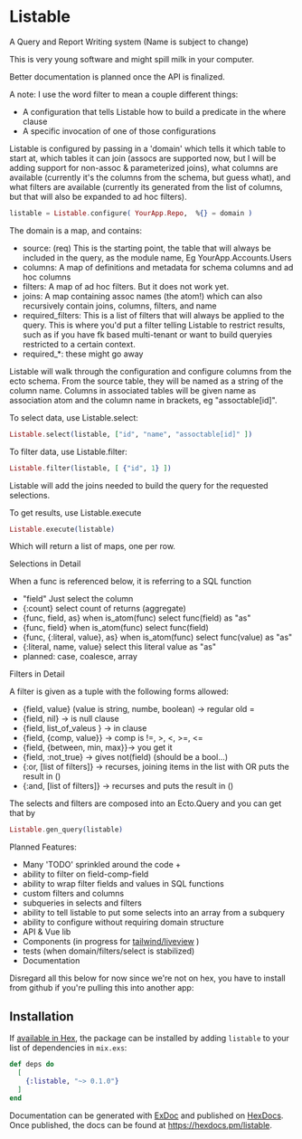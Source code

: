 # Listable

A Query and Report Writing system (Name is subject to change)

This is very young software and might spill milk in your computer.

Better documentation is planned once the API is finalized.

A note: I use the word filter to mean a couple different things: 
 - A configuration that tells Listable how to build a predicate in the where clause
 - A specific invocation of one of those configurations


Listable is configured by passing in a 'domain' which tells it which 
table to start at, which tables it can join (assocs are supported now, 
but I will be adding support for non-assoc & parameterized joins), 
what columns are available (currently it's the columns from the schema, but guess what),
and what filters are available (currently its generated from the list of
columns, but that will also be expanded to ad hoc filters).

```elixir
listable = Listable.configure( YourApp.Repo,  %{} = domain )
```

The domain is a map, and contains: 
 - source: (req) This is the starting point, the table that will always be included in the query, as the module name, Eg YourApp.Accounts.Users
 - columns: A map of definitions and metadata for schema columns and ad hoc columns
 - filters: A map of ad hoc filters. But it does not work yet. 
 - joins: A map containing assoc names (the atom!) which can also recursively contain joins, columns, filters, and name
 - required_filters: This is a list of filters that will always be applied to the query. This is where you'd put a filter telling 
 Listable to restrict results, such as if you have fk based multi-tenant or want to build queryies restricted to a certain context.
 - required_*: these might go away

Listable will walk through the configuration and configure columns from the ecto schema. From the source table, 
they will be named as a string of the column name. Columns in associated tables will be given name as association atom 
and the column name in brackets, eg "assoctable[id]".

To select data, use Listable.select: 

```elixir
Listable.select(listable, ["id", "name", "assoctable[id]" ])
```

To filter data, use Listable.filter: 
```elixir
Listable.filter(listable, [ {"id", 1} ])
```
Listable will add the joins needed to build the query for the requested selections.


To get results, use Listable.execute
```elixir
Listable.execute(listable)
```
Which will return a list of maps, one per row. 

Selections in Detail

When a func is referenced below, it is referring to a SQL function

 - "field" Just select the column
 - {:count} select count of returns (aggregate)
 - {func, field, as} when is_atom(func) select func(field) as "as" 
 - {func, field} when is_atom(func) select func(field)
 - {func, {:literal, value}, as} when is_atom(func) select func(value) as "as" 
 - {:literal, name, value} select this literal value as "as"
 - planned: case, coalesce, array

Filters in Detail

A filter is given as a tuple with the following forms allowed:

- {field, value} (value is string, numbe, boolean) -> regular old = 
- {field, nil} -> is null clause
- {field, list_of_valeus } -> in clause
- {field, {comp, value}} -> comp is !=, >, <, >=, <=
- {field, {between, min, max}}-> you get it
- {field, :not_true} -> gives not(field) (should be a bool...)
- {:or, [list of filters]} -> recurses, joining items in the list with OR puts the result in () 
- {:and, [list of filters]} -> recurses and puts the result in () 

The selects and filters are composed into an Ecto.Query and you can get that by
```elixir
Listable.gen_query(listable)
```

Planned Features: 

 - Many 'TODO' sprinkled around the code + 
 - ability to filter on field-comp-field 
 - ability to wrap filter fields and values in SQL functions
 - custom filters and columns
 - subqueries in selects and filters
 - ability to tell listable to put some selects into an array from a subquery 
 - ability to configure without requiring domain structure
 - API & Vue lib
 - Components (in progress for [tailwind/liveview](https://github.com/seeken/listable_components_tailwind) )
 - tests (when domain/filters/select is stabilized)
 - Documentation





Disregard all this below for now since we're not on hex, you have to install from github if you're 
pulling this into another app:

## Installation

If [available in Hex](https://hex.pm/docs/publish), the package can be installed
by adding `listable` to your list of dependencies in `mix.exs`:

```elixir
def deps do
  [
    {:listable, "~> 0.1.0"}
  ]
end
```





Documentation can be generated with [ExDoc](https://github.com/elixir-lang/ex_doc)
and published on [HexDocs](https://hexdocs.pm). Once published, the docs can
be found at <https://hexdocs.pm/listable>.

